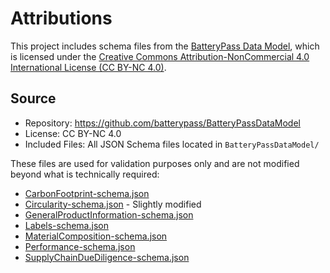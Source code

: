 # Attributions

This project includes schema files from the [BatteryPass Data Model](https://github.com/batterypass/BatteryPassDataModel), which is licensed under the [Creative Commons Attribution-NonCommercial 4.0 International License (CC BY-NC 4.0)](https://creativecommons.org/licenses/by-nc/4.0/).

## Source

- Repository: https://github.com/batterypass/BatteryPassDataModel
- License: CC BY-NC 4.0
- Included Files: All JSON Schema files located in `BatteryPassDataModel/`

These files are used for validation purposes only and are not modified beyond what is technically required:

- [CarbonFootprint-schema.json](CarbonFootprint-schema.json)
- [Circularity-schema.json](Circularity-schema.json) - Slightly modified
- [GeneralProductInformation-schema.json](GeneralProductInformation-schema.json)
- [Labels-schema.json](Labels-schema.json)
- [MaterialComposition-schema.json](MaterialComposition-schema.json)
- [Performance-schema.json](Performance-schema.json)
- [SupplyChainDueDiligence-schema.json](SupplyChainDueDiligence-schema.json)